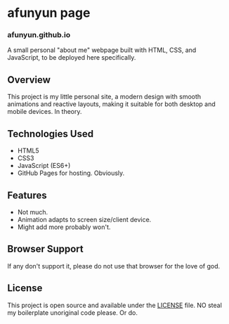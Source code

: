 # afunyun page
### afunyun.github.io

A small personal "about me" webpage built with HTML, CSS, and JavaScript, to be deployed here specifically.

## Overview
This project is my little personal site, a modern design with smooth animations and reactive layouts, making it suitable for both desktop and mobile devices. In theory.

## Technologies Used
- HTML5
- CSS3
- JavaScript (ES6+)
- GitHub Pages for hosting. Obviously.

## Features
- Not much.
- Animation adapts to screen size/client device.
- Might add more probably won't.

## Browser Support

If any don't support it, please do not use that browser for the love of god.

## License

This project is open source and available under the [LICENSE](LICENSE) file. NO steal my boilerplate unoriginal code please. Or do.
